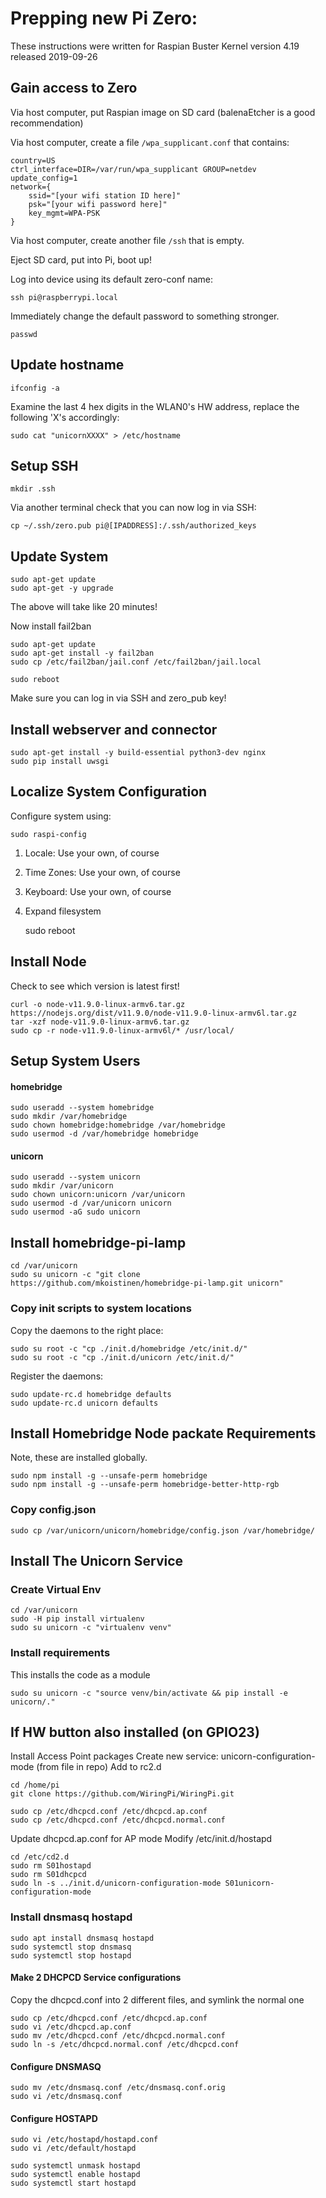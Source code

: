 # Prepping new Pi Zero:

These instructions were written for Raspian Buster Kernel version 4.19 released 2019-09-26

## Gain access to Zero
Via host computer, put Raspian image on SD card (balenaEtcher is a good recommendation)

Via host computer, create a file `/wpa_supplicant.conf` that contains:

    country=US
    ctrl_interface=DIR=/var/run/wpa_supplicant GROUP=netdev
    update_config=1
    network={
        ssid="[your wifi station ID here]"
        psk="[your wifi password here]"
        key_mgmt=WPA-PSK
    }

Via host computer, create another file `/ssh` that is empty.

Eject SD card, put into Pi, boot up!

Log into device using its default zero-conf name:

    ssh pi@raspberrypi.local

Immediately change the default password to something stronger.

    passwd

## Update hostname

    ifconfig -a

Examine the last 4 hex digits in the WLAN0's HW address, replace the following
'X's accordingly:

    sudo cat "unicornXXXX" > /etc/hostname


## Setup SSH

    mkdir .ssh

Via another terminal check that you can now log in via SSH:

    cp ~/.ssh/zero.pub pi@[IPADDRESS]:/.ssh/authorized_keys


## Update System

    sudo apt-get update
    sudo apt-get -y upgrade

The above will take like 20 minutes!

Now install fail2ban

    sudo apt-get update
    sudo apt-get install -y fail2ban
    sudo cp /etc/fail2ban/jail.conf /etc/fail2ban/jail.local

    sudo reboot

Make sure you can log in via SSH and zero_pub key!

## Install webserver and connector

    sudo apt-get install -y build-essential python3-dev nginx
    sudo pip install uwsgi

## Localize System Configuration

Configure system using:

    sudo raspi-config

1. Locale: Use your own, of course
2. Time Zones: Use your own, of course
3. Keyboard: Use your own, of course
4. Expand filesystem


    sudo reboot

## Install Node
Check to see which version is latest first!

    curl -o node-v11.9.0-linux-armv6.tar.gz https://nodejs.org/dist/v11.9.0/node-v11.9.0-linux-armv6l.tar.gz
    tar -xzf node-v11.9.0-linux-armv6.tar.gz
    sudo cp -r node-v11.9.0-linux-armv6l/* /usr/local/

## Setup System Users

#### homebridge
    sudo useradd --system homebridge
    sudo mkdir /var/homebridge
    sudo chown homebridge:homebridge /var/homebridge
    sudo usermod -d /var/homebridge homebridge

#### unicorn
    sudo useradd --system unicorn
    sudo mkdir /var/unicorn
    sudo chown unicorn:unicorn /var/unicorn
    sudo usermod -d /var/unicorn unicorn
    sudo usermod -aG sudo unicorn

## Install homebridge-pi-lamp

    cd /var/unicorn
    sudo su unicorn -c "git clone https://github.com/mkoistinen/homebridge-pi-lamp.git unicorn"

### Copy init scripts to system locations
Copy the daemons to the right place:

    sudo su root -c "cp ./init.d/homebridge /etc/init.d/"
    sudo su root -c "cp ./init.d/unicorn /etc/init.d/"

Register the daemons:

    sudo update-rc.d homebridge defaults
    sudo update-rc.d unicorn defaults

## Install Homebridge Node packate Requirements

Note, these are installed globally.

    sudo npm install -g --unsafe-perm homebridge
    sudo npm install -g --unsafe-perm homebridge-better-http-rgb

### Copy config.json

    sudo cp /var/unicorn/unicorn/homebridge/config.json /var/homebridge/


## Install The Unicorn Service

### Create Virtual Env

    cd /var/unicorn
    sudo -H pip install virtualenv
    sudo su unicorn -c "virtualenv venv"

### Install requirements
This installs the code as a module

    sudo su unicorn -c "source venv/bin/activate && pip install -e unicorn/."


## If HW button also installed (on GPIO23)

Install Access Point packages
Create new service: unicorn-configuration-mode (from file in repo)
Add to rc2.d

    cd /home/pi
    git clone https://github.com/WiringPi/WiringPi.git

    sudo cp /etc/dhcpcd.conf /etc/dhcpcd.ap.conf
    sudo cp /etc/dhcpcd.conf /etc/dhcpcd.normal.conf

Update dhcpcd.ap.conf for AP mode
Modify /etc/init.d/hostapd

    cd /etc/cd2.d
    sudo rm S01hostapd
    sudo rm S01dhcpcd
    sudo ln -s ../init.d/unicorn-configuration-mode S01unicorn-configuration-mode


### Install dnsmasq hostapd

    sudo apt install dnsmasq hostapd
    sudo systemctl stop dnsmasq
    sudo systemctl stop hostapd

#### Make 2 DHCPCD Service configurations

Copy the dhcpcd.conf into 2 different files, and symlink the normal one

    sudo cp /etc/dhcpcd.conf /etc/dhcpcd.ap.conf
    sudo vi /etc/dhcpcd.ap.conf
    sudo mv /etc/dhcpcd.conf /etc/dhcpcd.normal.conf
    sudo ln -s /etc/dhcpcd.normal.conf /etc/dhcpcd.conf

#### Configure DNSMASQ

    sudo mv /etc/dnsmasq.conf /etc/dnsmasq.conf.orig
    sudo vi /etc/dnsmasq.conf

#### Configure HOSTAPD

    sudo vi /etc/hostapd/hostapd.conf
    sudo vi /etc/default/hostapd

    sudo systemctl unmask hostapd
    sudo systemctl enable hostapd
    sudo systemctl start hostapd
